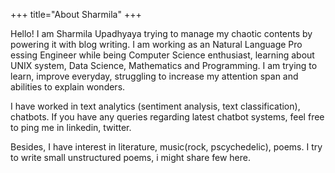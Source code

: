 +++
title="About Sharmila"
+++

Hello! I am Sharmila Upadhyaya trying to manage my chaotic contents by powering it with blog writing. I am working as an Natural Language Pro
essing Engineer while being Computer Science enthusiast, learning about UNIX system, Data Science, Mathematics and Programming. I am trying to learn, improve everyday, struggling to increase my attention span and abilities to explain wonders.

I have worked in text analytics (sentiment analysis, text classification), chatbots. If you have any queries regarding latest chatbot systems,
 feel free to ping me in linkedin, twitter.

Besides, I have interest in literature, music(rock, pscychedelic), poems. I try to write small unstructured poems, i might share few here.




